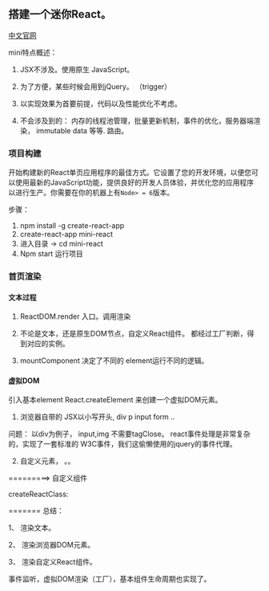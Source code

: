 ﻿

## 搭建一个迷你React。 


[中文官网](https://doc.react-china.org/)

mini特点概述：

  1. JSX不涉及。使用原生 JavaScript。 

  2. 为了方便，某些时候会用到jQuery。 （trigger）

  3. 以实现效果为首要前提，代码以及性能优化不考虑。

  4. 不会涉及到的： 内存的线程池管理，批量更新机制，事件的优化，服务器端渲染， immutable data 等等. 路由。


### 项目构建

  开始构建新的React单页应用程序的最佳方式。它设置了您的开发环境，以便您可以使用最新的JavaScript功能，提供良好的开发人员体验，并优化您的应用程序以进行生产。你需要在你的机器上有`Node> = 6`版本。

  步骤：
  1.	npm install -g create-react-app
  2.	create-react-app mini-react
  3.	进入目录 -> cd mini-react
  4.	Npm start 运行项目

### 首页渲染

#### 文本过程

  1. ReactDOM.render 入口。调用渲染

  2. 不论是文本，还是原生DOM节点，自定义React组件。 都经过工厂判断，得到对应的实例。

  3. mountComponent 决定了不同的 element运行不同的逻辑。



#### 虚拟DOM

引入基本element  React.createElement 来创建一个虚拟DOM元素。

1. 浏览器自带的  JSX以小写开头, div p input form ..

  问题： 以div为例子， input,img 不需要tagClose。 
  react事件处理是非常复杂的，实现了一套标准的 W3C事件，我们这偷懒使用的jquery的事件代理。 

2. 自定义元素， <App/>。。



 =========> 自定义组件


   createReactClass: 



 =======  总结：

   1、 渲染文本。

   2、 渲染浏览器DOM元素。

   3、 渲染自定义React组件。

   事件监听，虚拟DOM渲染（工厂），基本组件生命周期也实现了。
